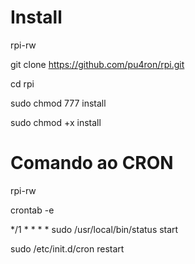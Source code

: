 # Install

rpi-rw

git clone https://github.com/pu4ron/rpi.git

cd rpi

sudo chmod 777 install

sudo chmod +x  install 

# Comando ao CRON

rpi-rw

crontab -e

*/1 * * * *  sudo /usr/local/bin/status start

sudo /etc/init.d/cron restart
